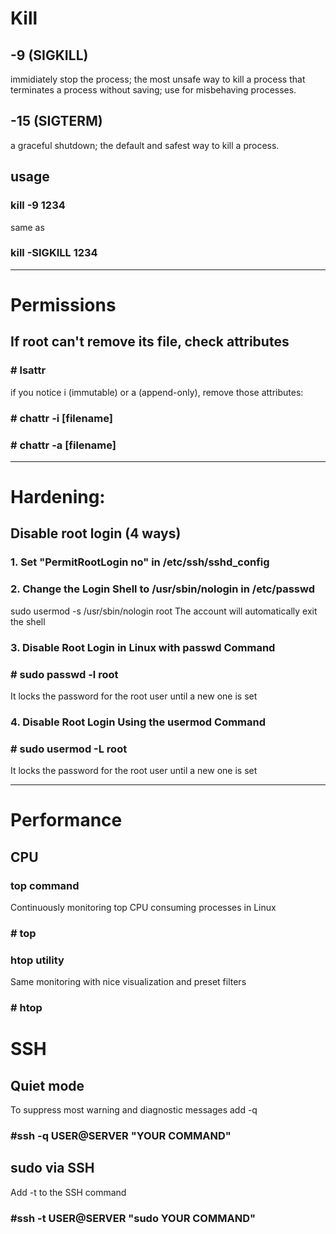 # Kill

## -9 (SIGKILL)

immidiately stop the process; the most unsafe way to kill a process that terminates a process without saving; use for misbehaving processes.

## -15 (SIGTERM)

a graceful shutdown; the default and safest way to kill a process.

## usage

### kill -9 1234

same as

### kill -SIGKILL 1234

---

# Permissions

## If root can't remove its file, check attributes

### # lsattr

if you notice i (immutable) or a (append-only), remove those attributes:

### # chattr -i [filename]

### # chattr -a [filename]

---

# Hardening:

## Disable root login (4 ways)

### 1. Set "PermitRootLogin no" in /etc/ssh/sshd_config

### 2. Change the Login Shell to /usr/sbin/nologin in /etc/passwd

sudo usermod -s /usr/sbin/nologin root
The account will automatically exit the shell

### 3. Disable Root Login in Linux with passwd Command

### # sudo passwd -l root

It locks the password for the root user until a new one is set

### 4. Disable Root Login Using the usermod Command

### # sudo usermod -L root

It locks the password for the root user until a new one is set

---

# Performance

## CPU

### top command

Continuously monitoring top CPU consuming processes in Linux

### # top

### htop utility

Same monitoring with nice visualization and preset filters

### # htop

# SSH

## Quiet mode

To suppress most warning and diagnostic messages add -q

### #ssh -q USER@SERVER "YOUR COMMAND"

## sudo via SSH

Add -t to the SSH command

### #ssh -t USER@SERVER "sudo YOUR COMMAND"
